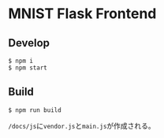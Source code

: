 # MNIST Flask Frontend

## Develop
```
$ npm i
$ npm start
```

## Build
```
$ npm run build
```

`/docs/js`に`vendor.js`と`main.js`が作成される。
